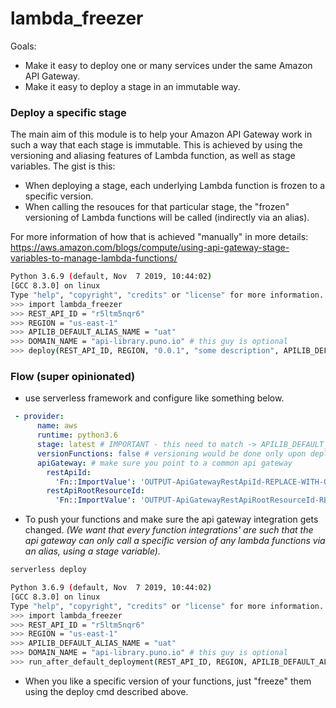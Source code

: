 # lambda_freezer

Goals:
 - Make it easy to deploy one or many services under the same Amazon API Gateway.
 - Make it easy to deploy a stage in an immutable way.

### Deploy a specific stage
The main aim of this module is to help your Amazon API Gateway work in such a way that each stage is immutable.
This is achieved by using the versioning and aliasing features of Lambda function, as well as stage variables.
The gist is this:
 - When deploying a stage, each underlying Lambda function is frozen to a specific version.
 - When calling the resouces for that particular stage, the "frozen" versioning of Lambda functions will be called (indirectly via an alias).

For more information of how that is achieved "manually" in more details:
https://aws.amazon.com/blogs/compute/using-api-gateway-stage-variables-to-manage-lambda-functions/
```sh
Python 3.6.9 (default, Nov  7 2019, 10:44:02)
[GCC 8.3.0] on linux
Type "help", "copyright", "credits" or "license" for more information.
>>> import lambda_freezer
>>> REST_API_ID = "r5ltm5nqr6"
>>> REGION = "us-east-1"
>>> APILIB_DEFAULT_ALIAS_NAME = "uat"
>>> DOMAIN_NAME = "api-library.puno.io" # this guy is optional
>>> deploy(REST_API_ID, REGION, "0.0.1", "some description", APILIB_DEFAULT_ALIAS_NAME, DOMAIN_NAME)
```

### Flow (super opinionated)
- use serverless framework and configure like something below.
```yml
 - provider:
      name: aws
      runtime: python3.6
      stage: latest # IMPORTANT - this need to match -> APILIB_DEFAULT_ALIAS_NAME
      versionFunctions: false # versioning would be done only upon deploying/"freezing" to a stage
      apiGateway: # make sure you point to a common api gateway
        restApiId:
          'Fn::ImportValue': 'OUTPUT-ApiGatewayRestApiId-REPLACE-WITH-OWN'
        restApiRootResourceId:
          'Fn::ImportValue': 'OUTPUT-ApiGatewayRestApiRootResourceId-REPLACE-WITH-OWN'
```
- To push your functions and make sure the api gateway integration gets changed. *(We want that every function integrations' are such that the api gateway can only call a specific version of any lambda functions via an alias, using a stage variable).*
```sh
serverless deploy
```
```sh
Python 3.6.9 (default, Nov  7 2019, 10:44:02)
[GCC 8.3.0] on linux
Type "help", "copyright", "credits" or "license" for more information.
>>> import lambda_freezer
>>> REST_API_ID = "r5ltm5nqr6"
>>> REGION = "us-east-1"
>>> APILIB_DEFAULT_ALIAS_NAME = "uat"
>>> DOMAIN_NAME = "api-library.puno.io" # this guy is optional
>>> run_after_default_deployment(REST_API_ID, REGION, APILIB_DEFAULT_ALIAS_NAME, DOMAIN_NAME)
```
- When you like a specific version of your functions, just "freeze" them using the deploy cmd described above.
